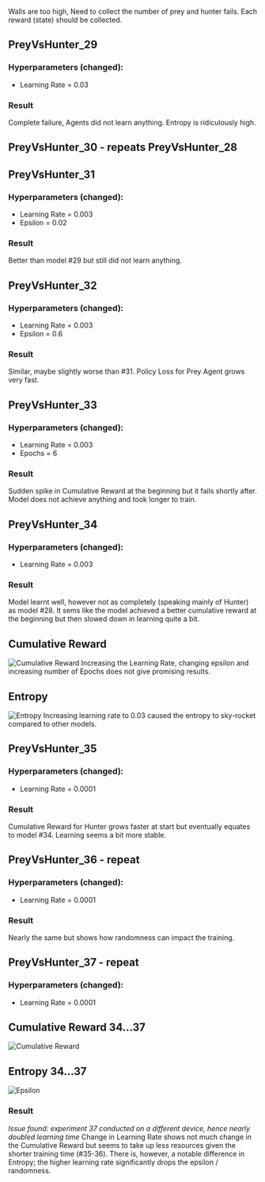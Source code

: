 Walls are too high, 
Need to collect the number of prey and hunter fails.
Each reward (state) should be collected.
## PreyVsHunter_29
### Hyperparameters (changed):
- Learning Rate = 0.03
### Result
Complete failure, Agents did not learn anything. Entropy is ridiculously high.
## PreyVsHunter_30 - repeats PreyVsHunter_28
## PreyVsHunter_31
### Hyperparameters (changed):
- Learning Rate = 0.003
- Epsilon = 0.02
### Result
Better than model #29 but still did not learn anything.
## PreyVsHunter_32
### Hyperparameters (changed):
- Learning Rate = 0.003
- Epsilon = 0.6
### Result
Similar, maybe slightly worse than #31.
Policy Loss for Prey Agent grows very fast.
## PreyVsHunter_33
### Hyperparameters (changed):
- Learning Rate = 0.003
- Epochs = 6
### Result
Sudden spike in Cumulative Reward at the beginning but it fails shortly after.
Model does not achieve anything and took longer to train.
## PreyVsHunter_34
### Hyperparameters (changed):
- Learning Rate = 0.003
### Result
Model learnt well, however not as completely (speaking mainly of Hunter) as model #28.
It sems like the model achieved a better cumulative reward at the beginning but then slowed down in learning quite a bit.
## Cumulative Reward
![Cumulative Reward](CumulativeReward_29-34.png)
Increasing the Learning Rate, changing epsilon and increasing number of Epochs does not give promising results.
## Entropy
![Entropy](Entropy_29-34.png)
Increasing learning rate to 0.03 caused the entropy to sky-rocket compared to other models.

## PreyVsHunter_35
### Hyperparameters (changed):
- Learning Rate = 0.0001
### Result
Cumulative Reward for Hunter grows faster at start but eventually equates to model #34.
Learning seems a bit more stable.
## PreyVsHunter_36 - repeat
### Hyperparameters (changed):
- Learning Rate = 0.0001
### Result
Nearly the same but shows how randomness can impact the training.
## PreyVsHunter_37 - repeat
### Hyperparameters (changed):
- Learning Rate = 0.0001

## Cumulative Reward 34...37
![Cumulative Reward](CumulativeReward_34-37.png)
## Entropy 34...37
![Epsilon](Entropy_34-37.png)
### Result
*Issue found: experiment 37 conducted on a different device, hence nearly doubled learning time*
Change in Learning Rate shows not much change in the Cumulative Reward but seems to take up less resources given the shorter training time (#35-36).
There is, however, a notable difference in Entropy; the higher learning rate significantly drops the epsilon / randomness.